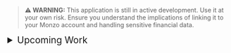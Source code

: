 > **⚠ WARNING:** This application is still in active development. Use it at your own risk. Ensure you understand the implications of linking it to your Monzo account and handling sensitive financial data.


<details>
<summary style="font-size: 1.5em;">Upcoming Work</summary>

---
### Logging and Error handling
This applicaiton was developed focusing on feature development and common flows. 
Refactoring, focus and expansion of how errors and loggin are handled is a must for this repository. 

---

### Incremental Sync
The initial account sync is integrated, but the incremental sync still needs to be implemented.  
A potential solution could involve triggering the sync with a hook such as "on module init," but the exact approach is yet to be decided.

---

### UI Scalability
The current UI struggles to handle large data sets, making it difficult to read and analyze.  
A solution to improve scalability and readability for larger data sets is required.

### Additional Pages
Currently only the dashboard page is supported. I intend on adding support for a 

Account Page: showing useful information like account numbers, IBAN, etc... with easy copy buttons
Settings PAge: for setting themes, default accounts, default time ranges on dashboard, etc...


</details>
